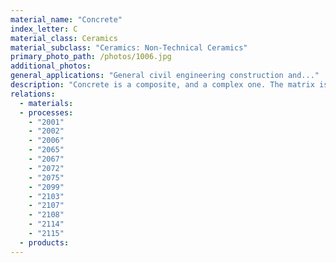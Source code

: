 ```yaml
---
material_name: "Concrete"
index_letter: C
material_class: Ceramics
material_subclass: "Ceramics: Non-Technical Ceramics"
primary_photo_path: /photos/1006.jpg
additional_photos:
general_applications: "General civil engineering construction and..."
description: "Concrete is a composite, and a complex one. The matrix is cement; the reinforcement, a mixture of sand and gravel ('aggregate') occupying 60-80% of the volume. The aggregate increases the stiffness and strength and reduces the cost (aggregate is cheap). Concrete is strong in compression but cracks easily in tension. This is countered by adding steel reinforcement in the form of wire, mesh or bars ('rebar'), often with surface contours to key it into the concrete; reinforced concrete can carry useful loads even when the concrete is cracked. Still higher performance is gained by using steel wire reinforcement that is pre-tensioned before the concrete sets. On relaxing the tension, the wires pull the concrete into compression; the concrete does not crack until the loads applied to it overcome this compression stress ('pre-stressed concrete')."
relations:
  - materials:
  - processes:
    - "2001"
    - "2002"
    - "2006"
    - "2065"
    - "2067"
    - "2072"
    - "2075"
    - "2099"
    - "2103"
    - "2107"
    - "2108"
    - "2114"
    - "2115"
  - products:
---
```

